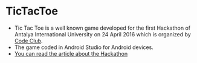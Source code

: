 # TicTacToe
* Tic Tac Toe is a well known game developed for the first Hackathon of Antalya International University on 24 April 2016 which is organized by [Code Club](http://codeclubaiu.blogspot.com/).
* The game coded in Android Studio for Android devices.
* [You can read the article about the Hackathon](http://codeclubaiu.blogspot.com/2016/04/first-aiu-hackathon.html)
